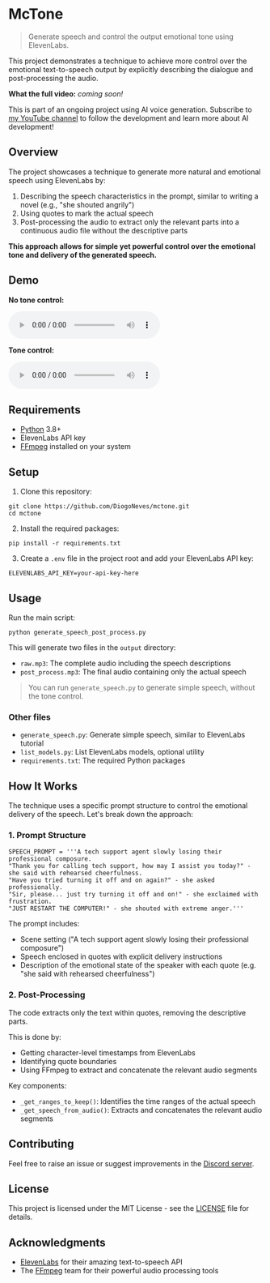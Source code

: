 # McTone

> Generate speech and control the output emotional tone using ElevenLabs.

This project demonstrates a technique to achieve more control over the emotional
text-to-speech output by explicitly describing the dialogue and post-processing
the audio.

**What the full video:** _coming soon!_

This is part of an ongoing project using AI voice generation.
Subscribe to [my YouTube channel](https://www.youtube.com/@DiogoNeves) to
follow the development and learn more about AI development!

## Overview

The project showcases a technique to generate more natural and emotional
speech using ElevenLabs by:

1. Describing the speech characteristics in the prompt, similar to writing
   a novel (e.g., "she shouted angrily")
2. Using quotes to mark the actual speech
3. Post-processing the audio to extract only the relevant parts into a
   continuous audio file without the descriptive parts

**This approach allows for simple yet powerful control over the emotional tone
and delivery of the generated speech.**

## Demo

**No tone control:**

<audio controls>
  <source src="https://github.com/DiogoNeves/mctone/raw/refs/heads/main/output/speech.mp3" type="audio/mpeg">
  Your browser does not support the audio element.
</audio>

**Tone control:**

<audio controls>
  <source src="https://github.com/DiogoNeves/mctone/raw/refs/heads/main/output/post_process.mp3" type="audio/mpeg">
  Your browser does not support the audio element.
</audio>

## Requirements

- [Python](https://www.python.org/downloads/) 3.8+
- ElevenLabs API key
- [FFmpeg](https://www.ffmpeg.org/download.html) installed on your system

## Setup

1. Clone this repository:

```
git clone https://github.com/DiogoNeves/mctone.git
cd mctone
```

2. Install the required packages:

```
pip install -r requirements.txt
```

3. Create a `.env` file in the project root and add your ElevenLabs API key:

```
ELEVENLABS_API_KEY=your-api-key-here
```

## Usage

Run the main script:

```
python generate_speech_post_process.py
```

This will generate two files in the `output` directory:

- `raw.mp3`: The complete audio including the speech descriptions
- `post_process.mp3`: The final audio containing only the actual speech

> You can run `generate_speech.py` to generate simple speech, without the tone
> control.

### Other files

- `generate_speech.py`: Generate simple speech, similar to ElevenLabs tutorial
- `list_models.py`: List ElevenLabs models, optional utility
- `requirements.txt`: The required Python packages

## How It Works

The technique uses a specific prompt structure to control the emotional
delivery of the speech. Let's break down the approach:

### 1. Prompt Structure

```
SPEECH_PROMPT = '''A tech support agent slowly losing their professional composure.
"Thank you for calling tech support, how may I assist you today?" - she said with rehearsed cheerfulness.
"Have you tried turning it off and on again?" - she asked professionally.
"Sir, please... just try turning it off and on!" - she exclaimed with frustration.
"JUST RESTART THE COMPUTER!" - she shouted with extreme anger.'''
```

The prompt includes:

- Scene setting ("A tech support agent slowly losing their professional
  composure")
- Speech enclosed in quotes with explicit delivery instructions
- Description of the emotional state of the speaker with each quote (e.g. "she
  said with rehearsed cheerfulness")

### 2. Post-Processing

The code extracts only the text within quotes, removing the descriptive
parts.

This is done by:

- Getting character-level timestamps from ElevenLabs
- Identifying quote boundaries
- Using FFmpeg to extract and concatenate the relevant audio segments

Key components:

- `_get_ranges_to_keep()`: Identifies the time ranges of the actual speech
- `_get_speech_from_audio()`: Extracts and concatenates the relevant audio
  segments

## Contributing

Feel free to raise an issue or suggest improvements in the
[Discord server](https://discord.gg/kyy5ncWsMa).

## License

This project is licensed under the MIT License - see the [LICENSE](LICENSE) file for details.

## Acknowledgments

- [ElevenLabs](https://elevenlabs.io/) for their amazing text-to-speech API
- The [FFmpeg](https://www.ffmpeg.org/) team for their powerful audio
  processing tools
